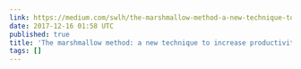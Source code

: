 ```yaml
---
link: https://medium.com/swlh/the-marshmallow-method-a-new-technique-to-increase-productivity-80bd085b9d95
date: 2017-12-16 01:58 UTC
published: true
title: 'The marshmallow method: a new technique to increase productivity'
tags: []
---
```



